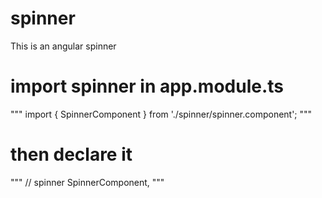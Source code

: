 # spinner
 This is an angular spinner

# import spinner in app.module.ts
"""
import { SpinnerComponent } from './spinner/spinner.component';
"""
# then declare it
"""
// spinner
SpinnerComponent,
"""
